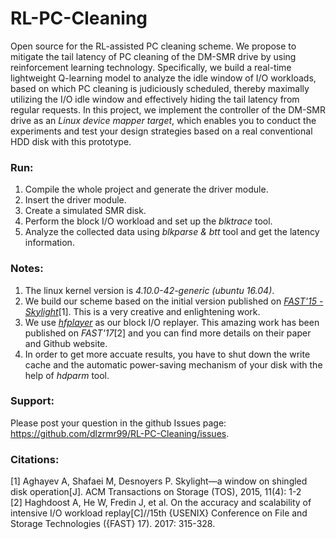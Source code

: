 # RL-PC-Cleaning
Open source for the RL-assisted PC cleaning scheme. We propose to mitigate the tail latency of PC cleaning of the DM-SMR drive by using reinforcement learning technology. Specifically, we build a real-time lightweight Q-learning model to analyze the idle window of I/O workloads, based on which PC cleaning is judiciously scheduled, thereby maximally utilizing the I/O idle window and effectively hiding the tail latency from regular requests. In this project, we implement the controller of the DM-SMR drive as an *Linux device mapper target*, which enables you to conduct the experiments and test your design strategies based on a real conventional HDD disk with this prototype.


### Run:
1. Compile the whole project and generate the driver module.
2. Insert the driver module.
3. Create a simulated SMR disk.
4. Perform the block I/O workload and set up the *blktrace* tool.
5. Analyze the collected data using *blkparse & btt* tool and get the latency information.


### Notes: 
1. The linux kernel version is *4.10.0-42-generic (ubuntu 16.04)*.
2. We build our scheme based on the initial version published on [*FAST'15 - Skylight*](http://sssl.ccs.neu.edu/skylight)[1]. This is a very creative and enlightening work.
3. We use [*hfplayer*](https://github.com/umn-cris/hfplayer) as our block I/O replayer. This amazing work has been published on *FAST'17*[2] and you can find more details on their paper and Github website.
4. In order to get more accuate results, you have to shut down the write cache and the automatic power-saving mechanism of your disk with the help of *hdparm* tool.

### Support:
Please post your question in the github Issues page: https://github.com/dlzrmr99/RL-PC-Cleaning/issues.


### Citations:
[1] Aghayev A, Shafaei M, Desnoyers P. Skylight—a window on shingled disk operation[J]. ACM Transactions on Storage (TOS), 2015, 11(4): 1-2 <br/>
[2] Haghdoost A, He W, Fredin J, et al. On the accuracy and scalability of intensive I/O workload replay[C]//15th {USENIX} Conference on File and Storage Technologies ({FAST} 17). 2017: 315-328.
